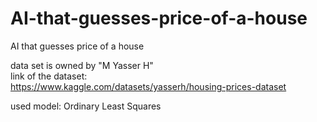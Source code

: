 # AI-that-guesses-price-of-a-house  
AI that guesses price of a house  

data set is owned by "M Yasser H"  
link of the dataset:  
https://www.kaggle.com/datasets/yasserh/housing-prices-dataset  
  
used model: Ordinary Least Squares  
